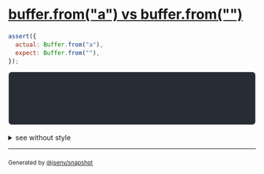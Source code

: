 # [buffer.from("a") vs buffer.from("")](../../array_typed.test.js#L11)

```js
assert({
  actual: Buffer.from("a"),
  expect: Buffer.from(""),
});
```

![img](throw.svg)

<details>
  <summary>see without style</summary>

```console
AssertionError: actual and expect are different

actual: Buffer [
  97,
]
expect: Buffer []
```

</details>


---

<sub>
  Generated by <a href="https://github.com/jsenv/core/tree/main/packages/tooling/snapshot">@jsenv/snapshot</a>
</sub>
